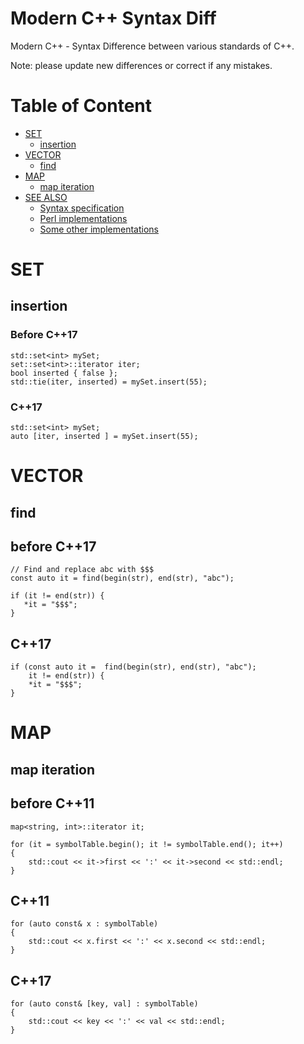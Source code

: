 # Modern C++ Syntax Diff

Modern C++ - Syntax Difference between various standards of C++. 

Note: please update new differences or correct if any mistakes.

<!-- md-cpp-begin -->
# Table of Content
* [SET](#std-set)
  * [insertion](#std-set-insert)
* [VECTOR](#std-vector)
  * [find](#std-vector-find)
* [MAP](#map)
  * [map iteration](#map-iterating)   
* [SEE ALSO](#see-also)
  * [Syntax specification](#syntax-specification)
  * [Perl implementations](#perl-implementations)
  * [Some other implementations](#some-other-implementations)
<!-- md-cpp-end -->

# SET

## insertion

### Before C++17
```
std::set<int> mySet;
set::set<int>::iterator iter;
bool inserted { false };
std::tie(iter, inserted) = mySet.insert(55);
```
### C++17
```
std::set<int> mySet;
auto [iter, inserted ] = mySet.insert(55);
```
# VECTOR

## find

## before C++17
```
// Find and replace abc with $$$
const auto it = find(begin(str), end(str), "abc");
 
if (it != end(str)) {
   *it = "$$$";
}
```
## C++17
```
if (const auto it =  find(begin(str), end(str), "abc");
    it != end(str)) {
    *it = "$$$";
}
```

# MAP

## map iteration

## before C++11
```
map<string, int>::iterator it;

for (it = symbolTable.begin(); it != symbolTable.end(); it++)
{
    std::cout << it->first << ':' << it->second << std::endl;
}
```
## C++11

```
for (auto const& x : symbolTable)
{
    std::cout << x.first << ':' << x.second << std::endl;
}
```
## C++17

```
for (auto const& [key, val] : symbolTable)
{
    std::cout << key << ':' << val << std::endl;
}
```
